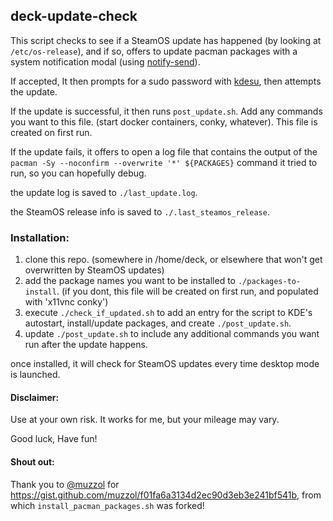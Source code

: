 ## deck-update-check
This script checks to see if a SteamOS update has happened (by looking at `/etc/os-release`), and if so, offers to update pacman packages with a system notification modal (using [notify-send](https://man.archlinux.org/man/notify-send.1.en)).

If accepted, It then prompts for a sudo password with [kdesu](https://api.kde.org/frameworks/kdesu/html/index.html), then attempts the update.

If the update is successful, it then runs `post_update.sh`. Add any commands you want to this file. (start docker containers, conky, whatever). This file is created on first run.

If the update fails, it offers to open a log file that contains the output of the `pacman -Sy --noconfirm --overwrite '*' ${PACKAGES}` command it tried to run, so you can hopefully debug.

the update log is saved to `./last_update.log`.

the SteamOS release info is saved to `./.last_steamos_release`.

### Installation:
1. clone this repo. (somewhere in /home/deck, or elsewhere that won't get overwritten by SteamOS updates)
2. add the package names you want to be installed to `./packages-to-install`. (if you dont, this file will be created on first run, and populated with 'x11vnc conky')
3. execute `./check_if_updated.sh` to add an entry for the script to KDE's autostart, install/update packages, and create `./post_update.sh`.
4. update `./post_update.sh` to include any additional commands you want run after the update happens.

once installed, it will check for SteamOS updates every time desktop mode is launched.

#### Disclaimer:
Use at your own risk. It works for me, but your mileage may vary.

Good luck, Have fun!

#### Shout out:
Thank you to [@muzzol](https://github.com/muzzol) for https://gist.github.com/muzzol/f01fa6a3134d2ec90d3eb3e241bf541b, from which `install_pacman_packages.sh` was forked!